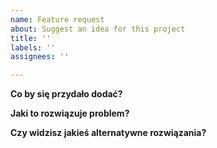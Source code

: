 ```yaml
---
name: Feature request
about: Suggest an idea for this project
title: ''
labels: ''
assignees: ''

---
```


**Co by się przydało dodać?**


**Jaki to rozwiązuje problem?**


**Czy widzisz jakieś alternatywne rozwiązania?**
